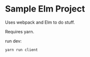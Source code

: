 # Sample Elm Project

Uses webpack and Elm to do stuff.

Requires yarn.

run dev:

```
yarn run client
```
